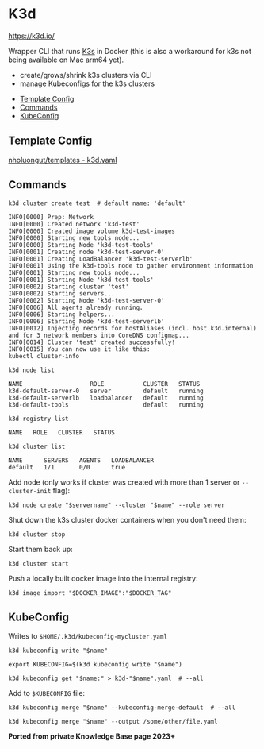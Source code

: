 # K3d

<https://k3d.io/>

Wrapper CLI that runs [K3s](k3s.md) in Docker (this is also a workaround for k3s not being available on Mac arm64 yet).

- create/grows/shrink k3s clusters via CLI
- manage Kubeconfigs for the k3s clusters

<!-- INDEX_START -->

- [Template Config](#template-config)
- [Commands](#commands)
- [KubeConfig](#kubeconfig)

<!-- INDEX_END -->

## Template Config

[nholuongut/templates - k3d.yaml](https://github.com/nholuongut/templates/blob/master/k3d.yaml)

## Commands

```shell
k3d cluster create test  # default name: 'default'
```

```none
INFO[0000] Prep: Network
INFO[0000] Created network 'k3d-test'
INFO[0000] Created image volume k3d-test-images
INFO[0000] Starting new tools node...
INFO[0000] Starting Node 'k3d-test-tools'
INFO[0001] Creating node 'k3d-test-server-0'
INFO[0001] Creating LoadBalancer 'k3d-test-serverlb'
INFO[0001] Using the k3d-tools node to gather environment information
INFO[0001] Starting new tools node...
INFO[0001] Starting Node 'k3d-test-tools'
INFO[0002] Starting cluster 'test'
INFO[0002] Starting servers...
INFO[0002] Starting Node 'k3d-test-server-0'
INFO[0006] All agents already running.
INFO[0006] Starting helpers...
INFO[0006] Starting Node 'k3d-test-serverlb'
INFO[0012] Injecting records for hostAliases (incl. host.k3d.internal) and for 3 network members into CoreDNS configmap...
INFO[0014] Cluster 'test' created successfully!
INFO[0015] You can now use it like this:
kubectl cluster-info
```

```shell
k3d node list
```

```none
NAME                   ROLE           CLUSTER   STATUS
k3d-default-server-0   server         default   running
k3d-default-serverlb   loadbalancer   default   running
k3d-default-tools                     default   running
```

```shell
k3d registry list
```

```none
NAME   ROLE   CLUSTER   STATUS
```

```shell
k3d cluster list
```

```none
NAME      SERVERS   AGENTS   LOADBALANCER
default   1/1       0/0      true
```

Add node (only works if cluster was created with more than 1 server or `--cluster-init` flag):

```shell
k3d node create "$servername" --cluster "$name" --role server
```

Shut down the k3s cluster docker containers when you don't need them:

```shell
k3d cluster stop
```

Start them back up:

```shell
k3d cluster start
```

Push a locally built docker image into the internal registry:

```shell
k3d image import "$DOCKER_IMAGE":"$DOCKER_TAG"
```

## KubeConfig

Writes to `$HOME/.k3d/kubeconfig-mycluster.yaml`

```shell
k3d kubeconfig write "$name"
```

```shell
export KUBECONFIG=$(k3d kubeconfig write "$name")
```

```shell
k3d kubeconfig get "$name:" > k3d-"$name".yaml  # --all
```

Add to `$KUBECONFIG` file:

```shell
k3d kubeconfig merge "$name" --kubeconfig-merge-default  # --all
```

```shell
k3d kubeconfig merge "$name" --output /some/other/file.yaml
```

**Ported from private Knowledge Base page 2023+**
